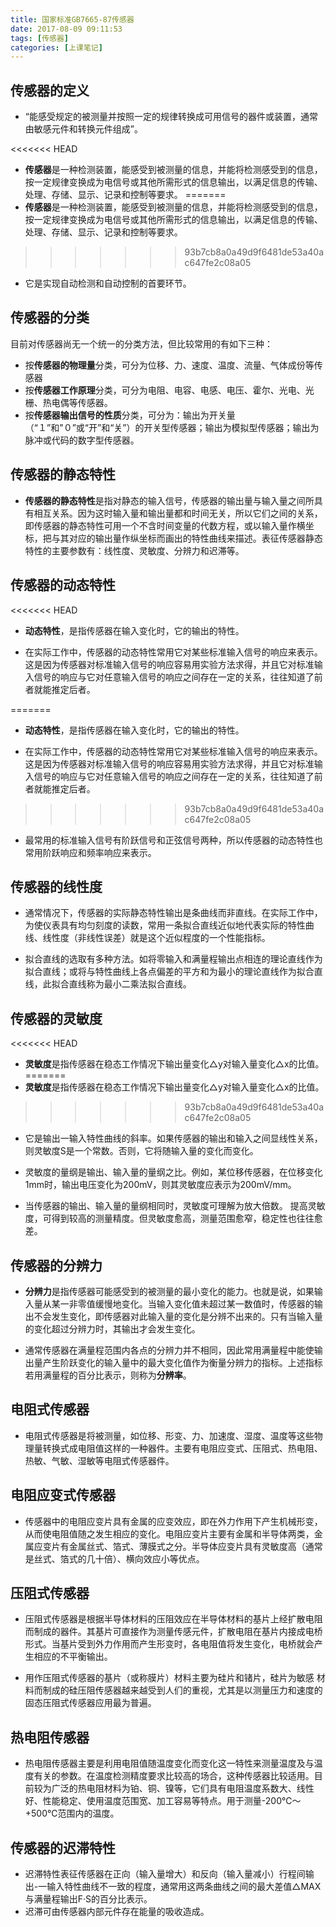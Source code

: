 ```yaml
---
title: 国家标准GB7665-87传感器
date: 2017-08-09 09:11:53
tags: [传感器]
categories: [上课笔记]
---
```

## 传感器的定义

-  “能感受规定的被测量并按照一定的规律转换成可用信号的器件或装置，通常由敏感元件和转换元件组成”。

<<<<<<< HEAD
-  **传感器**是一种检测装置，能感受到被测量的信息，并能将检测感受到的信息，按一定规律变换成为电信号或其他所需形式的信息输出，以满足信息的传输、处理、存储、显示、记录和控制等要求。
=======
-  **传感器**是一种检测装置，能感受到被测量的信息，并能将检测感受到的信息，按一定规律变换成为电信号或其他所需形式的信息输出，以满足信息的传输、处理、存储、显示、记录和控制等要求。
>>>>>>> 93b7cb8a0a49d9f6481de53a40ac647fe2c08a05
-  它是实现自动检测和自动控制的首要环节。

## 传感器的分类

目前对传感器尚无一个统一的分类方法，但比较常用的有如下三种：

-  按**传感器的物理量**分类，可分为位移、力、速度、温度、流量、气体成份等传感器
-  按**传感器工作原理**分类，可分为电阻、电容、电感、电压、霍尔、光电、光栅、热电偶等传感器。
-  按**传感器输出信号的性质**分类，可分为：输出为开关量（“１”和"０”或“开”和“关”）的开关型传感器；输出为模拟型传感器；输出为脉冲或代码的数字型传感器。

## 传感器的静态特性

-  **传感器的静态特性**是指对静态的输入信号，传感器的输出量与输入量之间所具有相互关系。因为这时输入量和输出量都和时间无关，所以它们之间的关系，即传感器的静态特性可用一个不含时间变量的代数方程，或以输入量作横坐标，把与其对应的输出量作纵坐标而画出的特性曲线来描述。表征传感器静态特性的主要参数有：线性度、灵敏度、分辨力和迟滞等。

## 传感器的动态特性

<<<<<<< HEAD
-  **动态特性**，是指传感器在输入变化时，它的输出的特性。

-  在实际工作中，传感器的动态特性常用它对某些标准输入信号的响应来表示。这是因为传感器对标准输入信号的响应容易用实验方法求得，并且它对标准输入信号的响应与它对任意输入信号的响应之间存在一定的关系，往往知道了前者就能推定后者。

=======
-  **动态特性**，是指传感器在输入变化时，它的输出的特性。

-  在实际工作中，传感器的动态特性常用它对某些标准输入信号的响应来表示。这是因为传感器对标准输入信号的响应容易用实验方法求得，并且它对标准输入信号的响应与它对任意输入信号的响应之间存在一定的关系，往往知道了前者就能推定后者。

>>>>>>> 93b7cb8a0a49d9f6481de53a40ac647fe2c08a05
-  最常用的标准输入信号有阶跃信号和正弦信号两种，所以传感器的动态特性也常用阶跃响应和频率响应来表示。

## 传感器的线性度

-  通常情况下，传感器的实际静态特性输出是条曲线而非直线。在实际工作中，为使仪表具有均匀刻度的读数，常用一条拟合直线近似地代表实际的特性曲线、线性度（非线性误差）就是这个近似程度的一个性能指标。

-  拟合直线的选取有多种方法。如将零输入和满量程输出点相连的理论直线作为拟合直线；或将与特性曲线上各点偏差的平方和为最小的理论直线作为拟合直线，此拟合直线称为最小二乘法拟合直线。

## 传感器的灵敏度

<<<<<<< HEAD
-  **灵敏度**是指传感器在稳态工作情况下输出量变化△y对输入量变化△x的比值。
=======
-  **灵敏度**是指传感器在稳态工作情况下输出量变化△y对输入量变化△x的比值。
>>>>>>> 93b7cb8a0a49d9f6481de53a40ac647fe2c08a05

-  它是输出一输入特性曲线的斜率。如果传感器的输出和输入之间显线性关系，则灵敏度S是一个常数。否则，它将随输入量的变化而变化。

-  灵敏度的量纲是输出、输入量的量纲之比。例如，某位移传感器，在位移变化1mm时，输出电压变化为200mV，则其灵敏度应表示为200mV/mm。

-  当传感器的输出、输入量的量纲相同时，灵敏度可理解为放大倍数。
提高灵敏度，可得到较高的测量精度。但灵敏度愈高，测量范围愈窄，稳定性也往往愈差。

## 传感器的分辨力

-  **分辨力**是指传感器可能感受到的被测量的最小变化的能力。也就是说，如果输入量从某一非零值缓慢地变化。当输入变化值未超过某一数值时，传感器的输出不会发生变化，即传感器对此输入量的变化是分辨不出来的。只有当输入量的变化超过分辨力时，其输出才会发生变化。

-  通常传感器在满量程范围内各点的分辨力并不相同，因此常用满量程中能使输出量产生阶跃变化的输入量中的最大变化值作为衡量分辨力的指标。上述指标若用满量程的百分比表示，则称为**分辨率**。

## 电阻式传感器

-  电阻式传感器是将被测量，如位移、形变、力、加速度、湿度、温度等这些物理量转换式成电阻值这样的一种器件。主要有电阻应变式、压阻式、热电阻、热敏、气敏、湿敏等电阻式传感器件。

## 电阻应变式传感器

-  传感器中的电阻应变片具有金属的应变效应，即在外力作用下产生机械形变，从而使电阻值随之发生相应的变化。电阻应变片主要有金属和半导体两类，金属应变片有金属丝式、箔式、薄膜式之分。半导体应变片具有灵敏度高（通常是丝式、箔式的几十倍）、横向效应小等优点。

## 压阻式传感器

-  压阻式传感器是根据半导体材料的压阻效应在半导体材料的基片上经扩散电阻而制成的器件。其基片可直接作为测量传感元件，扩散电阻在基片内接成电桥形式。当基片受到外力作用而产生形变时，各电阻值将发生变化，电桥就会产生相应的不平衡输出。

-  用作压阻式传感器的基片（或称膜片）材料主要为硅片和锗片，硅片为敏感 材料而制成的硅压阻传感器越来越受到人们的重视，尤其是以测量压力和速度的固态压阻式传感器应用最为普遍。

## 热电阻传感器

-  热电阻传感器主要是利用电阻值随温度变化而变化这一特性来测量温度及与温度有关的参数。在温度检测精度要求比较高的场合，这种传感器比较适用。目前较为广泛的热电阻材料为铂、铜、镍等，它们具有电阻温度系数大、线性好、性能稳定、使用温度范围宽、加工容易等特点。用于测量-200℃～+500℃范围内的温度。

## 传感器的迟滞特性

-  迟滞特性表征传感器在正向（输入量增大）和反向（输入量减小）行程间输出-一输入特性曲线不一致的程度，通常用这两条曲线之间的最大差值△MAX与满量程输出F·S的百分比表示。
-  迟滞可由传感器内部元件存在能量的吸收造成。








